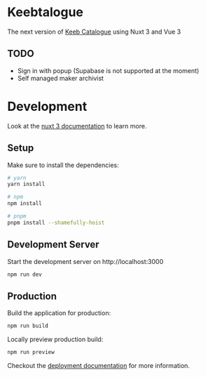 # Keebtalogue
The next version of [Keeb Catalogue](https://github.com/anhthang/keeb-catalogue) using Nuxt 3 and Vue 3

## TODO
- Sign in with popup (Supabase is not supported at the moment)
- Self managed maker archivist

# Development

Look at the [nuxt 3 documentation](https://v3.nuxtjs.org) to learn more.

## Setup

Make sure to install the dependencies:

```bash
# yarn
yarn install

# npm
npm install

# pnpm
pnpm install --shamefully-hoist
```

## Development Server

Start the development server on http://localhost:3000

```bash
npm run dev
```

## Production

Build the application for production:

```bash
npm run build
```

Locally preview production build:

```bash
npm run preview
```

Checkout the [deployment documentation](https://v3.nuxtjs.org/guide/deploy/presets) for more information.
